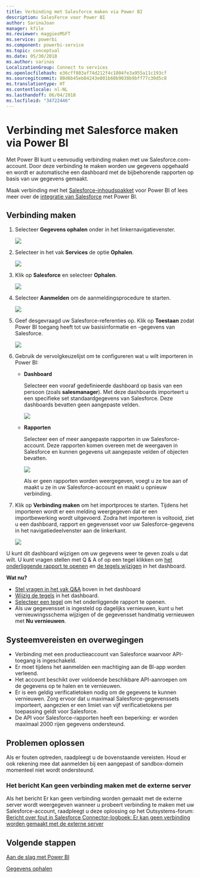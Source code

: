 ```yaml
---
title: Verbinding met Salesforce maken via Power BI
description: SalesForce voor Power BI
author: SarinaJoan
manager: kfile
ms.reviewer: maggiesMSFT
ms.service: powerbi
ms.component: powerbi-service
ms.topic: conceptual
ms.date: 05/30/2018
ms.author: sarinas
LocalizationGroup: Connect to services
ms.openlocfilehash: e36cff803af74d212f4c1804fe3a955a11c193cf
ms.sourcegitcommit: 80d6b45eb84243e801b60b9038b9bff77c30d5c8
ms.translationtype: HT
ms.contentlocale: nl-NL
ms.lasthandoff: 06/04/2018
ms.locfileid: "34722446"
---
```

# <a name="connect-to-salesforce-with-power-bi"></a>Verbinding met Salesforce maken via Power BI
Met Power BI kunt u eenvoudig verbinding maken met uw Salesforce.com-account. Door deze verbinding te maken worden uw gegevens opgehaald en wordt er automatische een dashboard met de bijbehorende rapporten op basis van uw gegevens gemaakt.

Maak verbinding met het [Salesforce-inhoudspakket](https://app.powerbi.com/getdata/services/salesforce) voor Power BI of lees meer over de [integratie van Salesforce](https://powerbi.microsoft.com/integrations/salesforce) met Power BI.

## <a name="how-to-connect"></a>Verbinding maken
1. Selecteer **Gegevens ophalen** onder in het linkernavigatievenster.
   
   ![](media/service-connect-to-salesforce/pbi_getdata.png) 
2. Selecteer in het vak **Services** de optie **Ophalen**.
   
   ![](media/service-connect-to-salesforce/pbi_getservices.png) 
3. Klik op **Salesforce** en selecteer **Ophalen**.  
   
   ![](media/service-connect-to-salesforce/salesforce.png)
4. Selecteer **Aanmelden** om de aanmeldingsprocedure te starten.
   
    ![](media/service-connect-to-salesforce/dialog.png)
5. Geef desgevraagd uw Salesforce-referenties op. Klik op **Toestaan** zodat Power BI toegang heeft tot uw basisinformatie en -gegevens van Salesforce.
   
   ![](media/service-connect-to-salesforce/sf_authorize.png)
6. Gebruik de vervolgkeuzelijst om te configureren wat u wilt importeren in Power BI:
   
   * **Dashboard**
     
     Selecteer een vooraf gedefinieerde dashboard op basis van een persoon (zoals **salesmanager**). Met deze dashboards importeert u een specifieke set standaardgegevens van Salesforce. Deze dashboards bevatten geen aangepaste velden.
     
     ![](media/service-connect-to-salesforce/pbi_salesforcechooserole.png)
   * **Rapporten**
     
     Selecteer een of meer aangepaste rapporten in uw Salesforce-account. Deze rapporten komen overeen met de weergaven in Salesforce en kunnen gegevens uit aangepaste velden of objecten bevatten.
     
     ![](media/service-connect-to-salesforce/pbi_salesforcereports.png)
     
     Als er geen rapporten worden weergegeven, voegt u ze toe aan of maakt u ze in uw Salesforce-account en maakt u opnieuw verbinding.
7. Klik op **Verbinding maken** om het importproces te starten. Tijdens het importeren wordt er een melding weergegeven dat er een importbewerking wordt uitgevoerd. Zodra het importeren is voltooid, ziet u een dashboard, rapport en gegevensset voor uw Salesforce-gegevens in het navigatiedeelvenster aan de linkerkant.
   
   ![](media/service-connect-to-salesforce/pbi_getdatasalesforcedash.png)

U kunt dit dashboard wijzigen om uw gegevens weer te geven zoals u dat wilt. U kunt vragen stellen met Q & A of op een tegel klikken om [het onderliggende rapport te openen](service-dashboard-tiles.md) en [de tegels wijzigen](service-dashboard-edit-tile.md) in het dashboard.

**Wat nu?**

* [Stel vragen in het vak Q&A](power-bi-q-and-a.md) boven in het dashboard
* [Wijzig de tegels](service-dashboard-edit-tile.md) in het dashboard.
* [Selecteer een tegel](service-dashboard-tiles.md) om het onderliggende rapport te openen.
* Als uw gegevensset is ingesteld op dagelijks vernieuwen, kunt u het vernieuwingsschema wijzigen of de gegevensset handmatig vernieuwen met **Nu vernieuwen**.

## <a name="system-requirements-and-considerations"></a>Systeemvereisten en overwegingen
- Verbinding met een productieaccount van Salesforce waarvoor API-toegang is ingeschakeld.
- Er moet tijdens het aanmelden een machtiging aan de BI-app worden verleend.
- Het account beschikt over voldoende beschikbare API-aanroepen om de gegevens op te halen en te vernieuwen.
- Er is een geldig verificatietoken nodig om de gegevens te kunnen vernieuwen. Zorg ervoor dat u maximaal Salesforce-gegevenssets importeert, aangezien er een limiet van vijf verificatietokens per toepassing geldt voor Salesforce.
- De API voor Salesforce-rapporten heeft een beperking: er worden maximaal 2000 rijen gegevens ondersteund.


## <a name="troubleshooting"></a>Problemen oplossen
Als er fouten optreden, raadpleegt u de bovenstaande vereisten. Houd er ook rekening mee dat aanmelden bij een aangepast of sandbox-domein momenteel niet wordt ondersteund.

### <a name="unable-to-connect-to-the-remote-server-message"></a>Het bericht Kan geen verbinding maken met de externe server

Als het bericht Er kan geen verbinding worden gemaakt met de externe server wordt weergegeven wanneer u probeert verbinding te maken met uw Salesforce-account, raadpleegt u deze oplossing op het Outsystems-forum: [Bericht over fout in Salesforce Connector-logboek: Er kan geen verbinding worden gemaakt met de externe server](https://www.outsystems.com/forums/Forum_TopicView.aspx?TopicId=17674&TopicName=log-in-error-message-unable-to-connect-to-the-remote-server&)


## <a name="next-steps"></a>Volgende stappen
[Aan de slag met Power BI](service-get-started.md)

[Gegevens ophalen](service-get-data.md)

